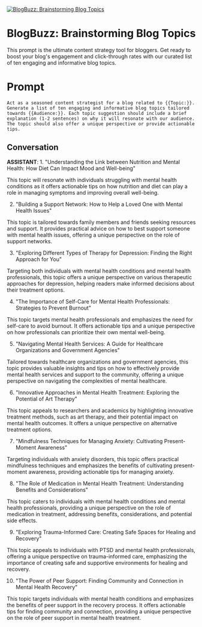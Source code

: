 
[![BlogBuzz: Brainstorming Blog Topics](https://flow-prompt-covers.s3.us-west-1.amazonaws.com/icon/futuristic/futu_3.png)]()
# BlogBuzz: Brainstorming Blog Topics 
This prompt is the ultimate content strategy tool for bloggers. Get ready to boost your blog's engagement and click-through rates with our curated list of ten engaging and informative blog topics. 

# Prompt

```
Act as a seasoned content strategist for a blog related to {{Topic:}}. Generate a list of ten engaging and informative blog topics tailored towards {{Audience:}}. Each topic suggestion should include a brief explanation (1-2 sentences) on why it will resonate with our audience. The topic should also offer a unique perspective or provide actionable tips.
```

## Conversation

**ASSISTANT**: 1. "Understanding the Link between Nutrition and Mental Health: How Diet Can Impact Mood and Well-being"

This topic will resonate with individuals struggling with mental health conditions as it offers actionable tips on how nutrition and diet can play a role in managing symptoms and improving overall well-being.



2. "Building a Support Network: How to Help a Loved One with Mental Health Issues"

This topic is tailored towards family members and friends seeking resources and support. It provides practical advice on how to best support someone with mental health issues, offering a unique perspective on the role of support networks.



3. "Exploring Different Types of Therapy for Depression: Finding the Right Approach for You"

Targeting both individuals with mental health conditions and mental health professionals, this topic offers a unique perspective on various therapeutic approaches for depression, helping readers make informed decisions about their treatment options.



4. "The Importance of Self-Care for Mental Health Professionals: Strategies to Prevent Burnout"

This topic targets mental health professionals and emphasizes the need for self-care to avoid burnout. It offers actionable tips and a unique perspective on how professionals can prioritize their own mental well-being.



5. "Navigating Mental Health Services: A Guide for Healthcare Organizations and Government Agencies"

Tailored towards healthcare organizations and government agencies, this topic provides valuable insights and tips on how to effectively provide mental health services and support to the community, offering a unique perspective on navigating the complexities of mental healthcare.



6. "Innovative Approaches in Mental Health Treatment: Exploring the Potential of Art Therapy"

This topic appeals to researchers and academics by highlighting innovative treatment methods, such as art therapy, and their potential impact on mental health outcomes. It offers a unique perspective on alternative treatment options.



7. "Mindfulness Techniques for Managing Anxiety: Cultivating Present-Moment Awareness"

Targeting individuals with anxiety disorders, this topic offers practical mindfulness techniques and emphasizes the benefits of cultivating present-moment awareness, providing actionable tips for managing anxiety.



8. "The Role of Medication in Mental Health Treatment: Understanding Benefits and Considerations"

This topic caters to individuals with mental health conditions and mental health professionals, providing a unique perspective on the role of medication in treatment, addressing benefits, considerations, and potential side effects.



9. "Exploring Trauma-Informed Care: Creating Safe Spaces for Healing and Recovery"

This topic appeals to individuals with PTSD and mental health professionals, offering a unique perspective on trauma-informed care, emphasizing the importance of creating safe and supportive environments for healing and recovery.



10. "The Power of Peer Support: Finding Community and Connection in Mental Health Recovery"

This topic targets individuals with mental health conditions and emphasizes the benefits of peer support in the recovery process. It offers actionable tips for finding community and connection, providing a unique perspective on the role of peer support in mental health treatment.


